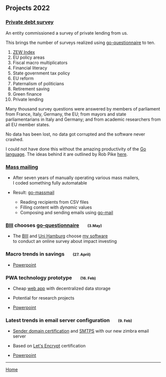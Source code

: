 <!-- headline will be auto-inserted  -->

## Projects&nbsp;2022

### [Private debt survey](https://github.com/zew/go-questionnaire)

An entity commissioned a survey of private lending from us.

This brings the number of surveys realized using [go-questionnaire](https://github.com/zew/go-questionnaire) to ten.

1. [ZEW Index](https://de.wikipedia.org/wiki/ZEW-Index)
2. EU policy areas
3. Fiscal macro multiplicators
4. Financial literacy
5. State government tax policy 
6. EU reform
7. Paternalism of politicians
8. Retirement saving
9. Green finance
10. Private lending

Many thousand survey questions were answered by members of parliament from France, Italy, Germany, the EU; from mayors and state parliamentarians in Italy and Germany; and from academic researchers from all EU member states.

No data has been lost, no data got corrupted and the software never crashed.

I could not have done this without the amazing productivity of the [Go language](https://go.dev/). The ideas behind it are outlined by Rob Pike [here](https://commandcenter.blogspot.com/2012/06/less-is-exponentially-more.html).

### [Mass mailing](https://github.com/zew/go-massmail)

* After seven years of manually operating various mass mailers,  
  I coded something fully automatable

* Result: [go-massmail](https://github.com/zew/go-massmail) 

  * Reading recipients from CSV files
  * Filling content with _dynamic_ values
  * Composing and sending emails using [go-mail](https://github.com/zew/go-mail)


### [BIII](https://bundesinitiative-impact-investing.de/) chooses [go-questionnaire](https://github.com/zew/go-questionnaire)  <span style='font-size:75%'> &nbsp; &nbsp; &nbsp; &nbsp; (3.May)</span>

* The [BIII](https://bundesinitiative-impact-investing.de/) and [Uni Hamburg](https://www.wiso.uni-hamburg.de/fachbereich-sozoek/professuren/busch/04-team/busch-timo.html) choose [my software](https://github.com/zew/go-questionnaire)  
to conduct an online survey about impact investing


### Macro trends in savings <span style='font-size:75%'> &nbsp; &nbsp; &nbsp; &nbsp; (27. April)</span>

* [Powerpoint](./2022/macro-trends-and-retirement-savings.pptx)

### PWA technology prototype  <span style='font-size:75%'> &nbsp; &nbsp; &nbsp; &nbsp; (16. Feb)</span>

* Cheap [web app](https://github.com/pbberlin/go-pwa) with decentralized data storage

* Potential for research projects

* [Powerpoint](./2022/go-pwa-architecture.pptx)


### Latest trends in email server configuration  <span style='font-size:75%'> &nbsp; &nbsp; &nbsp; &nbsp; (9. Feb)</span>

* [Sender domain certification](https://en.wikipedia.org/wiki/DomainKeys_Identified_Mail) and [SMTPS](https://en.wikipedia.org/wiki/SMTPS) with our new zimbra email server

*  Based on [Let's Encrypt](https://en.wikipedia.org/wiki/Let%27s_Encrypt) certification

* [Powerpoint](./2022/email-server-dkim.pptx)

---

[Home](README.md)
